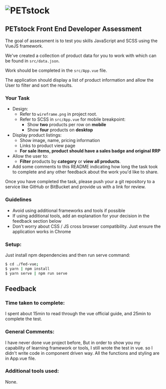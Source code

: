 # ![PETstock](https://www.petstock.com.au/bundles/shophqpetstocksite/img/logo.svg)

## PETstock Front End Developer Assessment
The goal of assessment is to test you skills JavaScript and SCSS using the VueJS framework. 

We've created a collection of product data for you to work with which can be found in `src/data.json`.

Work should be completed in the `src/App.vue` file. 

The application should display a list of product information and allow the User to filter and sort the results.

### Your Task

* Design: 
    * Refer to `wireframe.png` in project root.
    * Refer to SCSS in `src/App.vue` for mobile breakpoint:
      * Show **two** products per row on **mobile**
      * Show **four** products on **desktop**
* Display product listings:
    * Show image, name, pricing information
    * Links to product view page
    * **For sale items, product should have a sales badge and original RRP**
* Allow the user to: 
    * **Filter** products by **category** or **view all products**.
* Add some comments to this README indicating how long the task took to complete and any other feedback about the work you'd like to share. 

Once you have completed the task, please push your a git repository to a service like GitHub or BitBucket and provide us with a link for review.

### Guidelines
* Avoid using additional frameworks and tools if possible
* If using additional tools, add an explanation for your decision in the feedback section below
* Don't worry about CSS / JS cross browser compatibility. Just ensure the application works in Chrome

### Setup:

Just install npm dependencies and then run serve command:

````bash
$ cd ./fed-vue;
$ yarn | npm install
$ yarn serve | npm run serve
````



## Feedback

### Time taken to complete:

I spent about 15min to read through the vue official guide, and 25min to complete the test.

### General Comments:

I have never done vue project before, But in order to show you my capability of learning framework or tools,
I still wrote the test in vue. so I didn't write code in component driven way. All the functions and styling are in App.vue file.

### Additional tools used:

None.